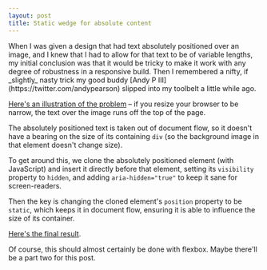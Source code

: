 ```yaml
---
layout: post
title: Static wedge for absolute content
---
```


<p class="lead">When I was given a design that had text absolutely positioned over an image, and I knew that I had to allow for that text to be of variable lengths, my initial conclusion was that it would be tricky to make it work with any degree of robustness in a responsive build. Then I remembered a nifty, if _slightly_ nasty trick my good buddy [Andy P III](https://twitter.com/andypearson) slipped into my toolbelt a little while ago.</p>

[Here's an illustration of the problem](http://output.jsbin.com/papiro) – if you resize your browser to be narrow, the text over the image runs off the top of the page.

The absolutely positioned text is taken out of document flow, so it doesn't have a bearing on the size of its containing `div` (so the background image in that element doesn't change size).

To get around this, we clone the absolutely positioned element (with JavaScript) and insert it directly before that element, setting its `visibility` property to `hidden`, and adding `aria-hidden="true"` to keep it sane for screen-readers.

Then the key is changing the cloned element's `position` property to be `static`, which keeps it in document flow, ensuring it is able to influence the size of its container.

[Here's the final result](http://output.jsbin.com/jilini/3).

Of course, this should almost certainly be done with flexbox. Maybe there'll be a part two for this post.

